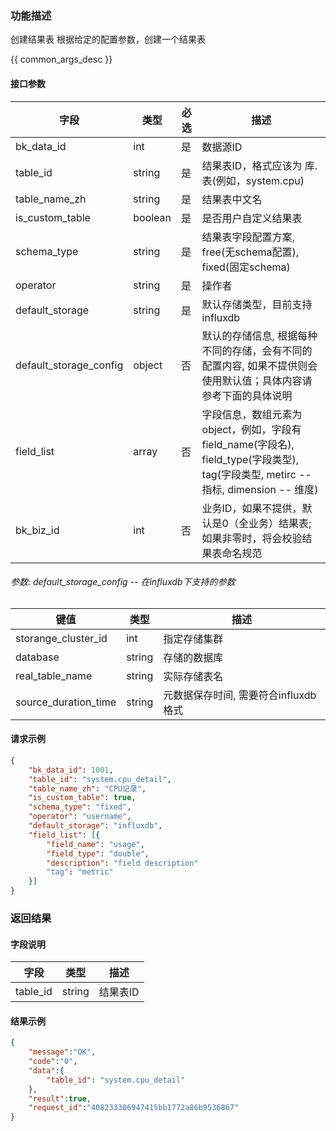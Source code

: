 

### 功能描述

创建结果表
根据给定的配置参数，创建一个结果表


{{ common_args_desc }}

#### 接口参数

| 字段           | 类型   | 必选 | 描述        |
| -------------- | ------ | ---- | ----------- |
| bk\_data_id     | int | 是   | 数据源ID |
| table_id | string |  是    | 结果表ID，格式应该为 库.表(例如，system.cpu)    |
| table\_name_zh | string | 是 | 结果表中文名 |
| is\_custom_table | boolean | 是 | 是否用户自定义结果表 |
| schema_type | string | 是 | 结果表字段配置方案, free(无schema配置), fixed(固定schema) |
| operator | string | 是 | 操作者 |
| default_storage | string | 是 | 默认存储类型，目前支持influxdb |
| default\_storage_config | object | 否 | 默认的存储信息, 根据每种不同的存储，会有不同的配置内容, 如果不提供则会使用默认值；具体内容请参考下面的具体说明 |
| field_list | array | 否 | 字段信息，数组元素为object，例如，字段有field_name(字段名), field_type(字段类型), tag(字段类型, metirc -- 指标, dimension -- 维度) |
| bk_biz_id | int | 否 | 业务ID，如果不提供，默认是0（全业务）结果表;如果非零时，将会校验结果表命名规范 |

###### 参数: default\_storage_config -- 在influxdb下支持的参数
| 键值 | 类型 | 描述 |
| ---- | --- | --- |
| storange\_cluster_id | int | 指定存储集群 |
| database | string | 存储的数据库 |
| real\_table_name | string | 实际存储表名 |
| source\_duration_time | string | 元数据保存时间, 需要符合influxdb格式 |


#### 请求示例

```json
{
	"bk_data_id": 1001,
	"table_id": "system.cpu_detail",
	"table_name_zh": "CPU记录",
	"is_custom_table": true,
	"schema_type": "fixed",
	"operator": "username",
	"default_storage": "influxdb",
	"field_list": [{
		"field_name": "usage",
		"field_type": "double",
		"description": "field description"
		"tag": "metric"
	}]
}
```

### 返回结果

#### 字段说明

| 字段                | 类型   | 描述     |
| ------------------- | ------ | -------- |
| table_id | string | 结果表ID |
#### 结果示例

```json
{
    "message":"OK",
    "code":"0",
    "data":{
    	"table_id": "system.cpu_detail"
    },
    "result":true,
    "request_id":"408233306947415bb1772a86b9536867"
}
```
